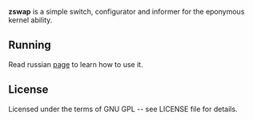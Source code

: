 **zswap** is a simple switch, configurator and informer for the eponymous kernel ability.

## Running
Read russian [page](https://www.altlinux.org/ZRAM/ZSWAP#ZSWAP) to learn how to use it.

## License
Licensed under the terms of GNU GPL -- see LICENSE file for details.
